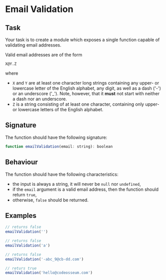 # Email Validation

## Task

Your task is to create a module which exposes a single function capable of validating email addresses.

Valid email addresses are of the form

~~~~
X@Y.Z
~~~~

where

 * `X` and `Y` are at least one character long strings containing any upper- or lowercase letter of the English alphabet, any digit, as well as a dash ('-') or an underscore ('_'). Note, however, that it **must** not start with neither a dash nor an underscore.
 * `Z` is a string consisting of at least one character, containing only upper- or lowercase letters of the English alphabet.

## Signature

The function should have the following signature:

~~~~JavaScript
function emailValidation(email: string): boolean
~~~~

## Behaviour

The function should have the following characteristics:

  * the input is always a string, it will never be `null` nor `undefined`,
  * if the `email` argument is a valid email address, then the function should return `true`,
  * otherwise, `false` should be returned.

## Examples

~~~~JavaScript
// returns false
emailValidation('')

// returns false
emailValidation('a')

// returns false
emailValidation('-abc_9@cb-dd.com')

// returs true
emailValidation('hello@codeosseum.com')
~~~~

